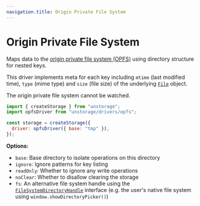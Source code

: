 ```yaml
---
navigation.title: Origin Private File System
---
```


# Origin Private File System

Maps data to the [origin private file system (OPFS)](https://developer.mozilla.org/en-US/docs/Web/API/File_System_API/Origin_private_file_system) using directory structure for nested keys.

This driver implements meta for each key including `mtime` (last modified time), `type` (mime type) and `size` (file size) of the underlying [`File`](https://developer.mozilla.org/en-US/docs/Web/API/File) object.

The origin private file system cannot be watched.

```js
import { createStorage } from "unstorage";
import opfsDriver from "unstorage/drivers/opfs";

const storage = createStorage({
  driver: opfsDriver({ base: "tmp" }),
});
```

**Options:**

- `base`: Base directory to isolate operations on this directory
- `ignore`: Ignore patterns for key listing
- `readOnly`: Whether to ignore any write operations
- `noClear`: Whether to disallow clearing the storage
- `fs`: An alternative file system handle using the [`FileSystemDirectoryHandle`](https://developer.mozilla.org/en-US/docs/Web/API/FileSystemDirectoryHandle) interface (e.g. the user's native file system using `window.showDirectoryPicker()`)
